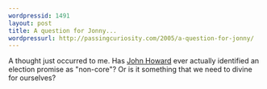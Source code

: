 ```yaml
---
wordpressid: 1491
layout: post
title: A question for Jonny...
wordpressurl: http://passingcuriosity.com/2005/a-question-for-jonny/
---
```

A thought just occurred to me. Has <a href="http://www.pm.gov.au/">John Howard</a> ever actually identified an election promise as "non-core"? Or is it something that we need to divine for ourselves?
